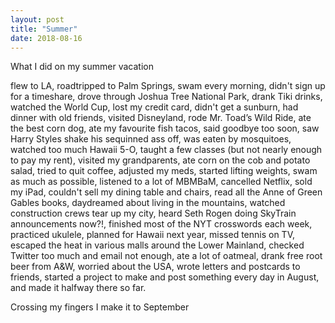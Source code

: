 ```yaml
---
layout: post
title: "Summer"
date: 2018-08-16
---
```


What I did on my summer vacation

flew to LA, roadtripped to Palm Springs, swam every morning, didn't sign up for a timeshare, drove through Joshua Tree National Park, drank Tiki drinks, watched the World Cup, lost my credit card, didn't get a sunburn, had dinner with old friends, visited Disneyland, rode Mr. Toad’s Wild Ride, ate the best corn dog, ate my favourite fish tacos, said goodbye too soon, saw Harry Styles shake his sequinned ass off, was eaten by mosquitoes, watched too much Hawaii 5-O, taught a few classes (but not nearly enough to pay my rent), visited my grandparents, ate corn on the cob and potato salad, tried to quit coffee, adjusted my meds, started lifting weights, swam as much as possible, listened to a lot of MBMBaM, cancelled Netflix, sold my iPad, couldn't sell my dining table and chairs, read all the Anne of Green Gables books, daydreamed about living in the mountains, watched construction crews tear up my city, heard Seth Rogen doing SkyTrain announcements now?!, finished most of the NYT crosswords each week, practiced ukulele, planned for Hawaii next year, missed tennis on TV, escaped the heat in various malls around the Lower Mainland, checked Twitter too much and email not enough, ate a lot of oatmeal, drank free root beer from A&W, worried about the USA, wrote letters and postcards to friends, started a project to make and post something every day in August, and made it halfway there so far. 

Crossing my fingers I make it to September
